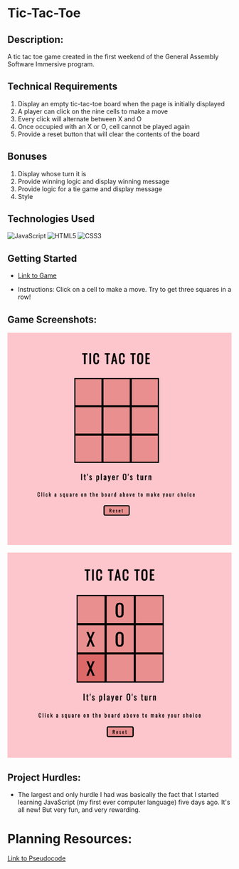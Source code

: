 # Tic-Tac-Toe

## Description:
A tic tac toe game created in the first weekend of the General Assembly Software Immersive program.

## Technical Requirements
1. Display an empty tic-tac-toe board when the page is initially displayed
2. A player can click on the nine cells to make a move
3. Every click will alternate between X and O
4. Once occupied with an X or O, cell cannot be played again
5. Provide a reset button that will clear the contents of the board

## Bonuses
1. Display whose turn it is
2. Provide winning logic and display winning message
3. Provide logic for a tie game and display message
4. Style

## Technologies Used
![JavaScript](https://img.shields.io/badge/javascript-%23323330.svg?style=for-the-badge&logo=javascript&logoColor=%23F7DF1E)
![HTML5](https://img.shields.io/badge/html5-%23E34F26.svg?style=for-the-badge&logo=html5&logoColor=white)
![CSS3](https://img.shields.io/badge/css3-%231572B6.svg?style=for-the-badge&logo=css3&logoColor=white)

## Getting Started

* [Link to Game](https://ea-tic-tac-toe.netlify.app/)

* Instructions: Click on a cell to make a move. Try to get three squares in a row!

## Game Screenshots:

![A screenshot showing the rendered tictactoe game](images/screenshot1.png)

![A screenshot showing a partially played tictactoe game](images/screenshot2.png)

## Project Hurdles: 

* The largest and only hurdle I had was basically the fact that I started learning JavaScript (my first ever computer language) five days ago. It's all new! But very fun, and very rewarding.

# Planning Resources:

[Link to Pseudocode](https://docs.google.com/document/d/1IeKPrgwJV5PkIwtOFQdFnIIayUFZrvIvtcsSS6KyJ4k/edit?usp=sharing)
